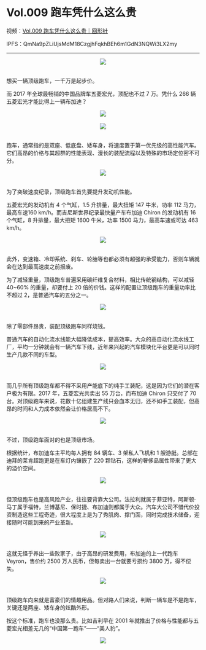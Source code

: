 # Vol.009 跑车凭什么这么贵

视频：[Vol.009 跑车凭什么这么贵｜回形针](http://dweb.link/ipfs/QmcpCpJ48PRTNaKuztBDBva82NUP7YmK6cBM3iAvRDAWTZ/Vol.009%20%E8%B7%91%E8%BD%A6%E5%87%AD%E4%BB%80%E4%B9%88%E8%BF%99%E4%B9%88%E8%B4%B5%EF%BD%9C%E5%9B%9E%E5%BD%A2%E9%92%88.mp4)

IPFS：QmNa9pZLiUjsMdM18CzgjhFqkhBEh6m1GdN3NQWi3LX2my

---

<div align=center>
  <img src="https://cdn.jsdelivr.net/gh/XxLittleCxX/paperclip-static/009/cover.gif">
</div>
<br />

想买一辆顶级跑车，一千万是起步价。

而 2017 年全球最畅销的中国品牌车五菱宏光，顶配也不过 7 万。凭什么 266 辆五菱宏光才能比得上一辆布加迪？

<div align=center>
  <img src="https://cdn.jsdelivr.net/gh/XxLittleCxX/paperclip-static/009/1.jpg">
</div>
<br />

<div align=center>
  <img src="https://cdn.jsdelivr.net/gh/XxLittleCxX/paperclip-static/009/2.jpg">
</div>
<br />

跑车，通常指的是双座、低底盘、矮车身，将速度置于第一优先级的高性能汽车。它们高昂的价格与其超群的性能表现、漫长的装配流程以及特殊的市场定位密不可分。

<div align=center>
  <img src="https://cdn.jsdelivr.net/gh/XxLittleCxX/paperclip-static/009/3.jpg">
</div>
<br />

为了突破速度纪录，顶级跑车首先要提升发动机性能。

五菱宏光的发动机有 4 个气缸，1.5 升排量，最大扭矩 147 牛米，功率 112 马力，最高车速160 km/h。而吉尼斯世界纪录最快量产车布加迪 Chiron 的发动机有 16 个气缸，8 升排量，最大扭矩 1600 牛米，功率 1500 马力，最高车速或可达 463 km/h。

<div align=center>
  <img src="https://cdn.jsdelivr.net/gh/XxLittleCxX/paperclip-static/009/4.jpg">
</div>
<br />

此外，变速箱、冷却系统、刹车、轮胎等也都必须有超强的承受能力，否则车辆就会在达到最高速度之前报废。

为了减轻重量，顶级跑车普遍采用碳纤维复合材料，相比传统钢结构，可以减轻 40~60% 的重量，却要付上 20 倍的价钱。这样的配置让顶级跑车的重量功率比不超过 2，是普通汽车的五分之一。

<div align=center>
  <img src="https://cdn.jsdelivr.net/gh/XxLittleCxX/paperclip-static/009/5.jpg">
</div>
<br />

除了零部件昂贵，装配顶级跑车同样烧钱。

普通汽车的自动化流水线能大幅降低成本，提高效率。大众的高自动化流水线工厂，平均一分钟就会有一辆汽车下线，近年来兴起的汽车模块化平台更是可以同时生产几款不同的车型。

<div align=center>
  <img src="https://cdn.jsdelivr.net/gh/XxLittleCxX/paperclip-static/009/6.gif">
</div>
<br />

而几乎所有顶级跑车都不得不采用产能底下的纯手工装配，这是因为它们的潜在客户极为有限。2017 年，五菱宏光共卖出 55 万台，而布加迪 Chiron 只交付了 70 台。对顶级跑车来说，花数十亿组建生产线只会血本无归，还不如手工装配，但高昂的时间和人力成本依然会让价格居高不下。

<div align=center>
  <img src="https://cdn.jsdelivr.net/gh/XxLittleCxX/paperclip-static/009/7.gif">
</div>
<br />

不过，顶级跑车面对的也是顶级市场。

根据统计，布加迪车主平均每人拥有 84 辆车、3 架私人飞机和 1 艘游艇。总部在迪拜的莱肯超跑更是在车灯内镶嵌了 220 颗钻石，这样的奢侈品属性带来了更大的溢价空间。

<div align=center>
  <img src="https://cdn.jsdelivr.net/gh/XxLittleCxX/paperclip-static/009/8.jpg">
</div>
<br />

但顶级跑车也是高风险产业，往往要背靠大公司。法拉利就属于菲亚特，阿斯顿·马丁属于福特，兰博基尼、保时捷、布加迪则都属于大众。汽车大公司不惜代价投资制造这些工程奇迹，很大程度上是为了秀肌肉、撑门面，同时完成技术储备，迎接随时可能到来的产业革新。

<div align=center>
  <img src="https://cdn.jsdelivr.net/gh/XxLittleCxX/paperclip-static/009/9.gif">
</div>
<br />

这就无怪乎养出一些败家子，由于高昂的研发费用，布加迪的上一代跑车 Veyron，售价约 2500 万人民币，但每卖出一台就要亏损约 3800 万，得不偿失。

<div align=center>
  <img src="https://cdn.jsdelivr.net/gh/XxLittleCxX/paperclip-static/009/10.gif">
</div>
<br />

顶级跑车向来就是富豪们的情趣用品。但对路人们来说，判断一辆车是不是跑车，关键还是两座、矮车身的炫酷外形。

按这个标准，跑车也没那么贵。比如吉利早在 2001 年就推出了价格与性能都与五菱宏光相差无几的“中国第一跑车”——“美人豹”。

<div align=center>
  <img src="https://cdn.jsdelivr.net/gh/XxLittleCxX/paperclip-static/009/11.jpg">
</div>
<br />
